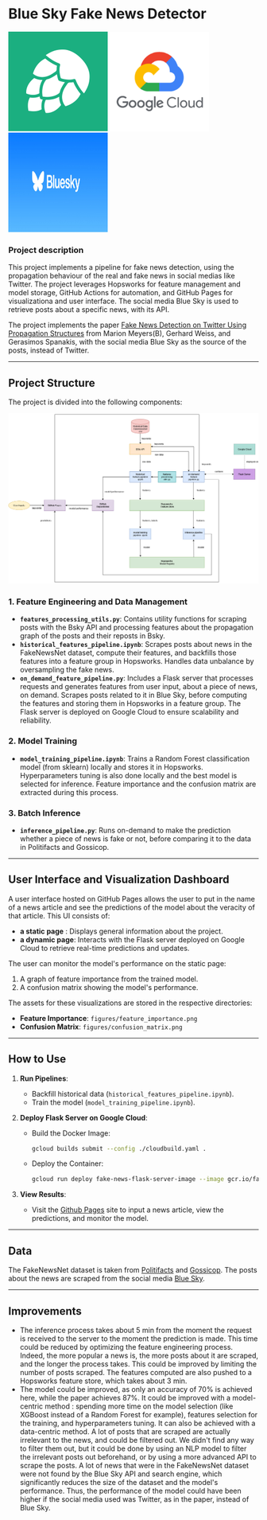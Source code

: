 # Blue Sky Fake News Detector

<img src="./img/new_logo.png" alt="Hopsworks Logo" width="200" height="200"> <img src="./img/google_cloud.webp" alt="Google Cloud Logo" width="200" height="200"> <img src="./img/bluesky-logo.jpg" alt="Blue Sky Logo" width="200" height="200">

### Project description

This project implements a pipeline for fake news detection, using the propagation behaviour of the real and fake news in social medias like Twitter. The project leverages Hopsworks for feature management and model storage, GitHub Actions for automation, and GitHub Pages for visualizationa and user interface. The social media Blue Sky is used to retrieve posts about a specific news, with its API.

 The project implements the paper [Fake News Detection on Twitter Using Propagation
 Structures](https://link.springer.com/chapter/10.1007/978-3-030-61841-4_10) from Marion Meyers(B), Gerhard Weiss, and Gerasimos Spanakis, with the social media Blue Sky as the source of the posts, instead of Twitter.

---

## Project Structure

The project is divided into the following components:

![Project structure](/img/fake_news_project_structure.png)

### 1. **Feature Engineering and Data Management**
- **`features_processing_utils.py`**: Contains utility functions for scraping posts with the Bsky API and processing features about the propagation graph of the posts and their reposts in Bsky.
- **`historical_features_pipeline.ipynb`**: Scrapes posts about news in the FakeNewsNet dataset, compute their features, and backfills those features into a feature group in Hopsworks. Handles data unbalance by oversampling the fake news.
- **`on_demand_feature_pipeline.py`**:  Includes a Flask server that processes requests and generates features from user input, about a piece of news, on demand. Scrapes posts related to it in Blue Sky, before computing the features and storing them in Hopsworks in a feature group. The Flask server is deployed on Google Cloud to ensure scalability and reliability.

### 2. **Model Training**
- **`model_training_pipeline.ipynb`**: Trains a Random Forest classification model (from sklearn) locally and stores it in Hopsworks. Hyperparameters tuning is also done locally and the best model is selected for inference. Feature importance and the confusion matrix are extracted during this process.

### 3. **Batch Inference**
- **`inference_pipeline.py`**: Runs on-demand to make the prediction whether a piece of news is fake or not, before comparing it to the data in Politifacts and Gossicop.

---

## User Interface and Visualization Dashboard

A user interface hosted on GitHub Pages allows the user to put in the name of a news article and see the predictions of the model about the veracity of that article.
This UI consists of:
- **a static page** : Displays general information about the project.
- **a dynamic page**: Interacts with the Flask server deployed on Google Cloud to retrieve real-time predictions and updates.

The user can monitor the model's performance on the static page:
1. A graph of feature importance from the trained model.
2. A confusion matrix showing the model's performance.

The assets for these visualizations are stored in the respective directories:
- **Feature Importance**: `figures/feature_importance.png`
- **Confusion Matrix**: `figures/confusion_matrix.png`

---

## How to Use

1. **Run Pipelines**:
   - Backfill historical data (`historical_features_pipeline.ipynb`).
   - Train the model (`model_training_pipeline.ipynb`).

2. **Deploy Flask Server on Google Cloud**:
   - Build the Docker Image:
      ```bash 
      gcloud builds submit --config ./cloudbuild.yaml .
   - Deploy the Container:
      ```bash 
      gcloud run deploy fake-news-flask-server-image --image gcr.io/fake-news-bsky-detection/fake-news-flask-server-image --platform managed --region europe-west2 --allow-unauthenticated --update-env-vars HOPSWORKS_API_KEY=[HOPSWORKS_API_KEY]
  
3. **View Results**:
   - Visit the [Github Pages](https://celdot.github.io/fake_news_bsky_detector/) site to input a news article, view the predictions, and monitor the model.

---

## Data

The FakeNewsNet dataset is taken from [Politifacts](https://www.politifact.com/) and [Gossicop]( www.snopes.com.). The posts about the news are scraped from the social media [Blue Sky](https://bsky.app/).

---

## Improvements

- The inference process takes about 5 min from the moment the request is received to the server to the moment the prediction is made. This time could be reduced by optimizing the feature engineering process. Indeed, the more popular a news is, the more posts about it are scraped, and the longer the process takes. This could be improved by limiting the number of posts scraped. The features computed are also pushed to a Hopsworks feature store, which takes about 3 min.
- The model could be improved, as only an accuracy of 70% is achieved here, while the paper achieves 87%.
  It could be improved with a model-centric method : spending more time on the model selection (like XGBoost instead of a Random Forest for example), features selection for the training, and hyperparameters tuning.
  It can also be achieved with a data-centric method. A lot of posts that are scraped are actually irrelevant to the news, and could be filtered out. We didn't find any way to filter them out, but it could be done by using an NLP model to filter the irrelevant posts out beforehand, or by using a more advanced API to scrape the posts.
  A lot of news that were in the FakeNewsNet dataset were not found by the Blue Sky API and search engine, which significantly reduces the size of the dataset and the model's performance.
  Thus, the performance of the model could have been higher if the social media used was Twitter, as in the paper, instead of Blue Sky.


